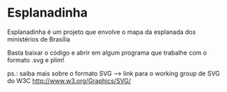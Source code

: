 Esplanadinha
============

Esplanadinha é um projeto que envolve o mapa da esplanada dos ministérios de Brasília

Basta baixar o código e abrir em algum programa que trabalhe com o formato .svg e plim! 

ps.: saiba mais sobre o formato SVG --> link para o working group de SVG do W3C http://www.w3.org/Graphics/SVG/ 
